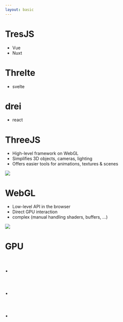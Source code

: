 ```yaml
---
layout: basic
---
```


<div class="flex flex-col gap-3 mt-3">
    <div
        class="flex flex-row justify-center gap-20"
        v-click="3"
    >
        <div
            class="flex flex-col p-4"
            v-mark="{ at: 3, color: '#36ab7a', type: 'box' }"
        >
            <div class="!w-35 shrink-0">
                <h1 class="!mb-0">TresJS</h1>
            </div>
            <div class="w-full pr-5">
                <ul>
                    <li>Vue</li>
                    <li>Nuxt</li>
                </ul>
            </div>
        </div>
        <div
            class="flex flex-col p-4"
            v-mark="{ at: 3, color: '#36ab7a', type: 'box' }"
        >
            <div class="!w-35 shrink-0">
                <h1 class="!mb-0">Threlte</h1>
                <div class="w-full pr-5">
                    <ul>
                        <li>svelte</li>
                    </ul>
                </div>
            </div>
        </div>
        <div
            class="flex flex-col p-4"
            v-mark="{ at: 3, color: '#36ab7a', type: 'box' }"
        >
            <div class="!w-35 shrink-0">
                <h1 class="!mb-0">drei</h1>
            </div>
            <div class="w-full pr-5">
                <ul>
                    <li>react</li>
                </ul>
            </div>
        </div>
    </div>

  <div
    class="flex flex-row justify-between items-center p-4 mx-10"
    v-mark="{ at: 2, color: '#26ab7a', type: 'box' }"
    v-click="2"
  >
    <div class="!w-45 shrink-0">
      <h1 class="!mb-0">ThreeJS</h1>
    </div>
    <div class="w-full pr-5">
      <ul>
        <li>High-level framework on WebGL</li>
        <li>Simplifies 3D objects, cameras, lighting</li>
        <li>Offers easier tools for animations, textures & scenes</li>
      </ul>
    </div>
    <div class="!w-40 shrink-0">
      <img src="/assets/logos/ThreeJS.png" class="w-22" />
    </div>
  </div>

  <div
    class="flex flex-row justify-between items-center p-4"
    v-mark="{ at: 1, color: '#26ab7a', type: 'box' }"
    v-click="1"
  >
    <div class="!w-55 shrink-0">
      <h1 class="!mb-0">WebGL</h1>
    </div>
    <div class="w-full pr-5">
      <ul>
        <li>Low-level API in the browser</li>
        <li>Direct GPU interaction</li>
        <li>complex (manual handling shaders, buffers, ...)</li>
      </ul>
    </div>
    <div class="!w-50 shrink-0">
      <img src="/assets/logos/WebGL.png" class="w-30" />
    </div>
  </div>

  <div
    class="w-full h-50 absolute left-0 -bottom-21 text-center"
    v-mark="{ at: 0, color: '#26ab7a', type: 'box' }"
    v-click="0"
  >
    <h1 class="!mb-0 !mt-2">GPU</h1>
    <h1 class="!mb-0 !-mt-6">.</h1>
    <h1 class="!mb-0 !-mt-6">.</h1>
    <h1 class="!mb-0 !-mt-6">.</h1>
  </div>

</div>
